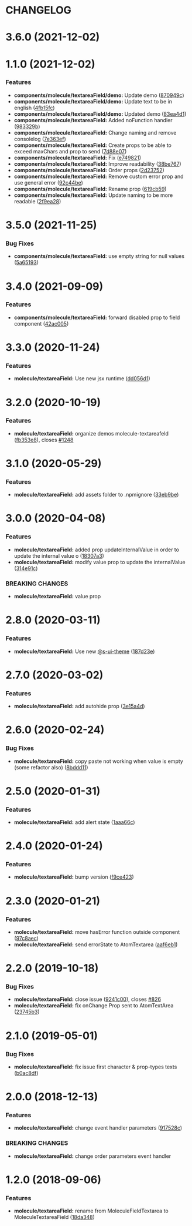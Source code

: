 # CHANGELOG

# 3.6.0 (2021-12-02)



# 1.1.0 (2021-12-02)


### Features

* **components/molecule/textareaField/demo:** Update demo ([870949c](https://github.com/SUI-Components/sui-components/commit/870949cd7c263a9c1bab04ff1fae5618e46c854a))
* **components/molecule/textareaField/demo:** Update text to be in english ([4fb15fc](https://github.com/SUI-Components/sui-components/commit/4fb15fcd7f5a2c4142b0d634dd95164292a6d33a))
* **components/molecule/textareaField/demo:** Updated demo ([83ea4d1](https://github.com/SUI-Components/sui-components/commit/83ea4d10c3b281d5d14b203f3823c50183c91cf4))
* **components/molecule/textareaField:** Added noFunction handler ([983329b](https://github.com/SUI-Components/sui-components/commit/983329be61a45880341ae3b24f1543a6680bd231))
* **components/molecule/textareaField:** Change naming and remove consolelog ([7e363ef](https://github.com/SUI-Components/sui-components/commit/7e363efb088040b88e8345c7e67bb5a134769605))
* **components/molecule/textareaField:** Create props to be able to exceed maxChars and prop to send ([7d88e07](https://github.com/SUI-Components/sui-components/commit/7d88e07ee7e852c6eeae22f6062451d187e16e22))
* **components/molecule/textareaField:** Fix ([e749821](https://github.com/SUI-Components/sui-components/commit/e7498217ebf9e2752df43efdb702d137bdc8c33a))
* **components/molecule/textareaField:** Improve readability ([38be767](https://github.com/SUI-Components/sui-components/commit/38be7675a3f94673e52856bb0a675b7f40cf8d8f))
* **components/molecule/textareaField:** Order props ([2d23752](https://github.com/SUI-Components/sui-components/commit/2d23752eda3f288d54f32f28173f35ca83f60287))
* **components/molecule/textareaField:** Remove custom error prop and use general error ([92c44be](https://github.com/SUI-Components/sui-components/commit/92c44be7f78ecb72e03c57622b52cc18fcb78ce3))
* **components/molecule/textareaField:** Rename prop ([619cb59](https://github.com/SUI-Components/sui-components/commit/619cb590e3ef795d7397cd7c6122521f9356e41b))
* **components/molecule/textareaField:** Update naming to be more readable ([2f9ea28](https://github.com/SUI-Components/sui-components/commit/2f9ea28f90eef0814f62b68b9d18b14360ced1c6))



# 3.5.0 (2021-11-25)


### Bug Fixes

* **components/molecule/textareaField:** use empty string for null values ([5a65193](https://github.com/SUI-Components/sui-components/commit/5a6519399f5296abcd9f1fe9a2d48000f252f350))



# 3.4.0 (2021-09-09)


### Features

* **components/molecule/textareaField:** forward disabled prop to field component ([42ac005](https://github.com/SUI-Components/sui-components/commit/42ac00555087165678d67f9aeb846ea58eb9d1ef))



# 3.3.0 (2020-11-24)


### Features

* **molecule/textareaField:** Use new jsx runtime ([dd056d1](https://github.com/SUI-Components/sui-components/commit/dd056d18b832a7ed1cabd4956e6c920f68561730))



# 3.2.0 (2020-10-19)


### Features

* **molecule/textareaField:** organize demos molecule-textareafeld ([fb353e8](https://github.com/SUI-Components/sui-components/commit/fb353e8324b1f0fc6643ce772c3b3ed872d6fad1)), closes [#1248](https://github.com/SUI-Components/sui-components/issues/1248)



# 3.1.0 (2020-05-29)


### Features

* **molecule/textareaField:** add assets folder to .npmignore ([33eb9be](https://github.com/SUI-Components/sui-components/commit/33eb9be2c05cee6298e9d3f42e98fc5cc4260b59))



# 3.0.0 (2020-04-08)


### Features

* **molecule/textareaField:** added prop updateInternalValue in order to update the internal value o ([18307a3](https://github.com/SUI-Components/sui-components/commit/18307a3b83631b94260f250ceba3b0f9d25ae2bc))
* **molecule/textareaField:** modify value prop to update the internalValue ([314e91c](https://github.com/SUI-Components/sui-components/commit/314e91cb82b1ffc9e3f0bd0a41a126d0e8e571de))


### BREAKING CHANGES

* **molecule/textareaField:** value prop



# 2.8.0 (2020-03-11)


### Features

* **molecule/textareaField:** Use new [@s-ui-theme](https://github.com/s-ui-theme) ([187d23e](https://github.com/SUI-Components/sui-components/commit/187d23eff8dda3508c640fc16087ec52e60b0eef))



# 2.7.0 (2020-03-02)


### Features

* **molecule/textareaField:** add autohide prop ([3e15a4d](https://github.com/SUI-Components/sui-components/commit/3e15a4d30644eb346a5f4850290e1d1c12667f17))



# 2.6.0 (2020-02-24)


### Bug Fixes

* **molecule/textareaField:** copy paste not working when value is empty (some refactor also) ([8bddd11](https://github.com/SUI-Components/sui-components/commit/8bddd110b386ce6be7eb35eaacbb46592d8e6886))



# 2.5.0 (2020-01-31)


### Features

* **molecule/textareaField:** add alert state ([1aaa66c](https://github.com/SUI-Components/sui-components/commit/1aaa66c72ac30160e0da19c5846092b6cc94f300))



# 2.4.0 (2020-01-24)


### Features

* **molecule/textareaField:** bump version ([f9ce423](https://github.com/SUI-Components/sui-components/commit/f9ce423f650879b3d77b256f7096e92fbed3a759))



# 2.3.0 (2020-01-21)


### Features

* **molecule/textareaField:** move hasError function outside component ([97c8aec](https://github.com/SUI-Components/sui-components/commit/97c8aecf07d69df04121fe04678472a7798fc215))
* **molecule/textareaField:** send errorState to AtomTextarea ([aaf6eb1](https://github.com/SUI-Components/sui-components/commit/aaf6eb14db5da6660f64125a773d644402cbf42f))



# 2.2.0 (2019-10-18)


### Bug Fixes

* **molecule/textareaField:** close issue ([9241c00](https://github.com/SUI-Components/sui-components/commit/9241c0045eeca388e2eed9e438b52542085f3c75)), closes [#826](https://github.com/SUI-Components/sui-components/issues/826)
* **molecule/textareaField:** fix onChange Prop sent to AtomTextArea ([23745b3](https://github.com/SUI-Components/sui-components/commit/23745b3047ecdcab44dec3eee0eabcd801818491))



# 2.1.0 (2019-05-01)


### Bug Fixes

* **molecule/textareaField:** fix issue first character & prop-types texts ([b0ac8df](https://github.com/SUI-Components/sui-components/commit/b0ac8df79f66b1023e24c916e544417ca40c84af))



# 2.0.0 (2018-12-13)


### Features

* **molecule/textareaField:** change event handler parameters ([917528c](https://github.com/SUI-Components/sui-components/commit/917528cbeb50efadd4121dc6760aad18d9b299ca))


### BREAKING CHANGES

* **molecule/textareaField:** change order parameters event handler



# 1.2.0 (2018-09-06)


### Features

* **molecule/textareaField:** rename from MoleculeFieldTextarea to MoleculeTextareaField ([18da348](https://github.com/SUI-Components/sui-components/commit/18da348ad3e219194500912736da000bcd612189))



